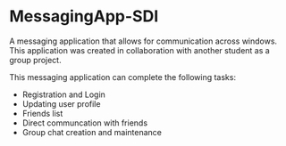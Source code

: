 # MessagingApp-SDI
A messaging application that allows for communication across windows.  
This application was created in collaboration with another student as a group project.  

This messaging application can complete the following tasks:  
- Registration and Login  
- Updating user profile  
- Friends list  
- Direct communcation with friends  
- Group chat creation and maintenance  
